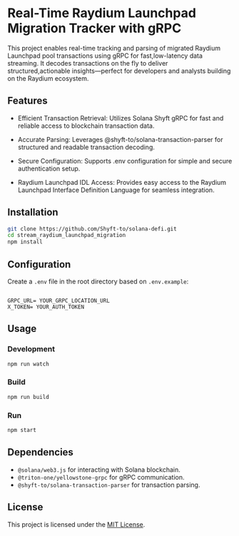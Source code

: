 # Real-Time Raydium Launchpad Migration Tracker with gRPC

This project enables real-time tracking and parsing of migrated Raydium Launchpad pool transactions using gRPC for fast,low-latency data streaming. It decodes transactions on the fly to deliver structured,actionable insights—perfect for developers and analysts building on the Raydium ecosystem.

## Features
- Efficient Transaction Retrieval: Utilizes Solana Shyft gRPC for fast and reliable access to blockchain transaction data.

- Accurate Parsing: Leverages @shyft-to/solana-transaction-parser for structured and readable transaction decoding.

- Secure Configuration: Supports .env configuration for simple and secure authentication setup.

- Raydium Launchpad IDL Access: Provides easy access to the Raydium Launchpad Interface Definition Language for seamless integration.


## Installation
```sh
git clone https://github.com/Shyft-to/solana-defi.git
cd stream_raydium_launchpad_migration
npm install
```

## Configuration
Create a `.env` file in the root directory based on `.env.example`:
```

GRPC_URL= YOUR_GRPC_LOCATION_URL
X_TOKEN= YOUR_AUTH_TOKEN
```

## Usage
### Development
```sh
npm run watch
```

### Build
```sh
npm run build
```

### Run
```sh
npm start
```

## Dependencies
- `@solana/web3.js` for interacting with Solana blockchain.
- `@triton-one/yellowstone-grpc` for gRPC communication.
- `@shyft-to/solana-transaction-parser` for transaction parsing.

## License
This project is licensed under the [MIT License](LICENSE).

